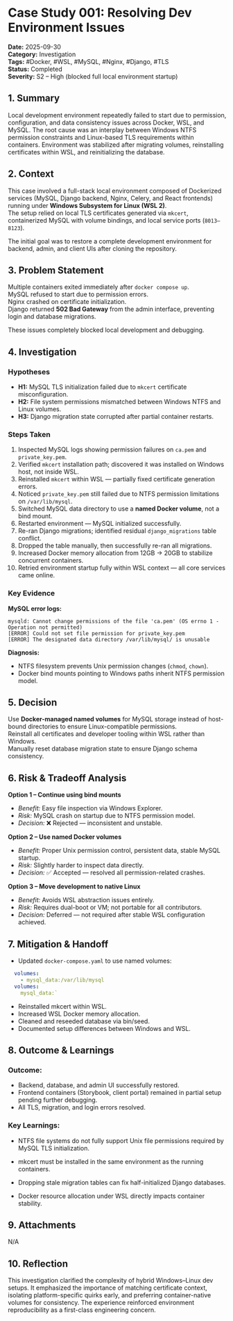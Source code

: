 # Case Study 001: Resolving Dev Environment Issues

**Date:** 2025-09-30  
**Category:** Investigation  
**Tags:** #Docker, #WSL, #MySQL, #Nginx, #Django, #TLS  
**Status:** Completed  
**Severity:** S2 – High (blocked full local environment startup)

## 1. Summary
Local development environment repeatedly failed to start due to permission, configuration, and data consistency issues across Docker, WSL, and MySQL. The root cause was an interplay between Windows NTFS permission constraints and Linux-based TLS requirements within containers. Environment was stabilized after migrating volumes, reinstalling certificates within WSL, and reinitializing the database.

## 2. Context
This case involved a full-stack local environment composed of Dockerized services (MySQL, Django backend, Nginx, Celery, and React frontends) running under **Windows Subsystem for Linux (WSL 2)**.  
The setup relied on local TLS certificates generated via `mkcert`, containerized MySQL with volume bindings, and local service ports (`8013–8123`).

The initial goal was to restore a complete development environment for backend, admin, and client UIs after cloning the repository.

## 3. Problem Statement
Multiple containers exited immediately after `docker compose up`.  
MySQL refused to start due to permission errors.  
Nginx crashed on certificate initialization.  
Django returned **502 Bad Gateway** from the admin interface, preventing login and database migrations.

These issues completely blocked local development and debugging.

## 4. Investigation

### Hypotheses
- **H1:** MySQL TLS initialization failed due to `mkcert` certificate misconfiguration.  
- **H2:** File system permissions mismatched between Windows NTFS and Linux volumes.  
- **H3:** Django migration state corrupted after partial container restarts.

### Steps Taken
1. Inspected MySQL logs showing permission failures on `ca.pem` and `private_key.pem`.  
2. Verified `mkcert` installation path; discovered it was installed on Windows host, not inside WSL.  
3. Reinstalled `mkcert` within WSL — partially fixed certificate generation errors.  
4. Noticed `private_key.pem` still failed due to NTFS permission limitations on `/var/lib/mysql`.  
5. Switched MySQL data directory to use a **named Docker volume**, not a bind mount.  
6. Restarted environment — MySQL initialized successfully.  
7. Re-ran Django migrations; identified residual `django_migrations` table conflict.  
8. Dropped the table manually, then successfully re-ran all migrations.  
9. Increased Docker memory allocation from 12GB → 20GB to stabilize concurrent containers.  
10. Retried environment startup fully within WSL context — all core services came online.

### Key Evidence
**MySQL error logs:**
```
mysqld: Cannot change permissions of the file 'ca.pem' (OS errno 1 - Operation not permitted)
[ERROR] Could not set file permission for private_key.pem
[ERROR] The designated data directory /var/lib/mysql/ is unusable
```

**Diagnosis:**
- NTFS filesystem prevents Unix permission changes (`chmod`, `chown`).
- Docker bind mounts pointing to Windows paths inherit NTFS permission model.

## 5. Decision
Use **Docker-managed named volumes** for MySQL storage instead of host-bound directories to ensure Linux-compatible permissions.  
Reinstall all certificates and developer tooling within WSL rather than Windows.  
Manually reset database migration state to ensure Django schema consistency.

## 6. Risk & Tradeoff Analysis

**Option 1 – Continue using bind mounts**
- *Benefit:* Easy file inspection via Windows Explorer.  
- *Risk:* MySQL crash on startup due to NTFS permission model.  
- *Decision:* ❌ Rejected — inconsistent and unstable.

**Option 2 – Use named Docker volumes**
- *Benefit:* Proper Unix permission control, persistent data, stable MySQL startup.  
- *Risk:* Slightly harder to inspect data directly.  
- *Decision:* ✅ Accepted — resolved all permission-related crashes.

**Option 3 – Move development to native Linux**
- *Benefit:* Avoids WSL abstraction issues entirely.  
- *Risk:* Requires dual-boot or VM; not portable for all contributors.  
- *Decision:* Deferred — not required after stable WSL configuration achieved.

## 7. Mitigation & Handoff
- Updated `docker-compose.yaml` to use named volumes:

```yaml
  volumes:
    - mysql_data:/var/lib/mysql
  volumes:
    mysql_data:`
``` 

- Reinstalled mkcert within WSL.
- Increased WSL Docker memory allocation.
- Cleaned and reseeded database via bin/seed.
- Documented setup differences between Windows and WSL.

## 8. Outcome & Learnings

### Outcome:

- Backend, database, and admin UI successfully restored.
- Frontend containers (Storybook, client portal) remained in partial setup pending further debugging.
- All TLS, migration, and login errors resolved.

### Key Learnings:

- NTFS file systems do not fully support Unix file permissions required by MySQL TLS initialization.

- mkcert must be installed in the same environment as the running containers.

- Dropping stale migration tables can fix half-initialized Django databases.

- Docker resource allocation under WSL directly impacts container stability.

## 9. Attachments

N/A

## 10. Reflection

This investigation clarified the complexity of hybrid Windows–Linux dev setups. It emphasized the importance of matching certificate context, isolating platform-specific quirks early, and preferring container-native volumes for consistency. The experience reinforced environment reproducibility as a first-class engineering concern.